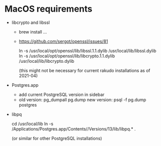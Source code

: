 # MacOS requirements

* libcrypto and libssl

  - brew install ...

  - https://github.com/sergot/openssl/issues/81

    ln -s /usr/local/opt/openssl/lib/libssl.1.1.dylib /usr/local/lib/libssl.dylib
    ln -s /usr/local/opt/openssl/lib/libcrypto.1.1.dylib /usr/local/lib/libcrypto.dylib

    (this might not be necessary for current rakudo installations as of
     2021-04)

* Postgres.app

  - add current PostgreSQL version in sidebar
  - old version: pg_dumpall pg.dump
    new version: psql -f pg.dump postgres

* libpq

  cd /usr/local/lib
  ln -s /Applications/Postgres.app/Contents//Versions/13/lib/libpq.* .

  (or similar for other PostgreSQL installations)
